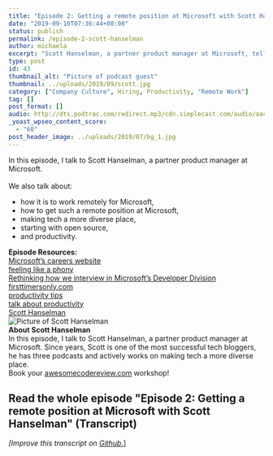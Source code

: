 ```yaml
---
title: "Episode 2: Getting a remote position at Microsoft with Scott Hanselman"
date: "2019-09-10T07:36:44+00:00"
status: publish
permalink: /episode-2-scott-hanselman
author: michaela
excerpt: "Scott Hanselman, a partner product manager at Microsoft, tells us how to get a remote job at Microsoft"
type: post
id: 43
thumbnail_alt: "Picture of podcast guest"
thumbnail: ../uploads/2019/09/scott.jpg
category: ["Company Culture", Hiring, Productivity, "Remote Work"]
tag: []
post_format: []
audio: http://dts.podtrac.com/redirect.mp3/cdn.simplecast.com/audio/aaca90/aaca909a-e34f-49ae-a86f-f59e4fa807f0/b94c57a5-9afe-4853-be2f-b4d147fb62bf/scott_episode2_ready_tc.mp3
_yoast_wpseo_content_score:
  - "60"
post_header_image: ../uploads/2019/07/bg_1.jpg
---
```


<div class="episode-about">
In this episode, I talk to Scott Hanselman, a partner product manager at Microsoft. 
<br/> <br/>We also talk about:
<ul>
<li> how it is to work remotely for Microsoft,</li>
<li> how to get such a remote position at Microsoft,</li>
<li> making tech a more diverse place,</li>
<li> starting with open source,</li>
<li> and productivity.</li>
</ul>
</div>
<div class=" episode-links">
<b>Episode Resources:</b><br/>
<a href="https://careers.microsoft.com/us/en">Microsoft’s careers website</a><br/>
<a href="https://www.hanselman.com/blog/ImAPhonyAreYou.aspx">feeling like a phony</a><br/>
<a href="https://blog.usejournal.com/rethinking-how-we-interview-in-microsofts-developer-division-8f404cfd075a">Rethinking how we interview in Microsoft’s Developer Division</a><br/>
<a href="https://www.firsttimersonly.com/">firsttimersonly.com</a><br/>
<a href="https://www.hanselman.com/blog/ScottHanselmansCompleteListOfProductivityTips.aspx">productivity tips</a><br/>
<a href="https://www.youtube.com/watch?v=FS1mnISoG7U">talk about productivity</a><br/>
<a href="https://www.hanselman.com/">Scott Hanselman</a><br/>



</div>

<div class="row pt-2 align-items-center">
<div class="col-4 guest-picture">
<img src="../uploads/2019/09/scott.jpg" alt="Picture of Scott Hanselman"/>
</div>
<div class="col-8 guest-about">
<b>About Scott Hanselman</b><br/>
In this episode, I talk to Scott Hanselman, a partner product manager at Microsoft. Since years, Scott is one of the most successful tech bloggers, he has three podcasts and actively works on making tech a more diverse place.
</div>
</div>

<div class="sponsorship">
Book your <a href="https://www.michaelagreiler.com/workshops">awesomecodereview.com</a> workshop!
</div>

## Read the whole episode "Episode 2: Getting a remote position at Microsoft with Scott Hanselman" (Transcript)

_\[Improve this transcript on [Github](https://github.com/mgreiler/se-unlocked/tree/master/Transcripts)_[.](https://github.com/mgreiler/se-unlocked/tree/master/Transcripts)\]
